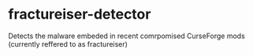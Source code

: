# fractureiser-detector
Detects the malware embeded in recent comrpomised CurseForge mods (currently reffered to as fractureiser)

